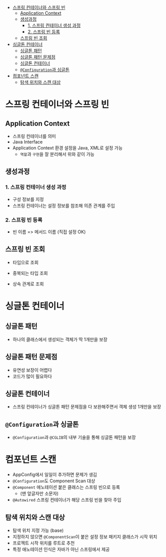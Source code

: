 - [스프링 컨테이너와 스프링 빈](#스프링-컨테이너와-스프링-빈)
  - [Application Context](#application-context)
  - [생성과정](#생성과정)
    - [1. 스프링 컨테이너 생성 과정](#1-스프링-컨테이너-생성-과정)
    - [2. 스프링 빈 등록](#2-스프링-빈-등록)
  - [스프링 빈 조회](#스프링-빈-조회)
- [싱글톤 컨테이너](#싱글톤-컨테이너)
  - [싱글톤 패턴](#싱글톤-패턴)
  - [싱글톤 패턴 문제점](#싱글톤-패턴-문제점)
  - [싱글톤 컨테이너](#싱글톤-컨테이너-1)
  - [`@Configuration`과 싱글톤](#configuration과-싱글톤)
- [컴포넌트 스캔](#컴포넌트-스캔)
  - [탐색 위치와 스캔 대상](#탐색-위치와-스캔-대상)

# 스프링 컨테이너와 스프링 빈

## Application Context

- 스프링 컨테이너를 의미
- Java Interface
- Application Context 환경 설정을 Java, XML로 설정 가능
  - `역할`과 `구현`을 잘 분리해서 위와 같이 가능

## 생성과정

### 1. 스프링 컨테이너 생성 과정

- 구성 정보를 지정
- 스프링 컨테이너는 설정 정보를 참조해 의존 관계를 주입

### 2. 스프링 빈 등록

- 빈 이름 => 메서드 이름 (직접 설정 OK)

## 스프링 빈 조회

- 타입으로 조회
  
- 중복되는 타입 조회
  
- 상속 관계로 조회
  
# 싱글톤 컨테이너

## 싱글톤 패턴

- 하나의 클래스에서 생성되는 객체가 딱 1개만을 보장

## 싱글톤 패턴 문제점

- 유연성 보장이 어렵다
- 코드가 많이 필요하다

## 싱글톤 컨테이너

- 스프링 컨테이너가 싱글톤 패턴 문제점을 다 보완해주면서 객체 생성 1개만을 보장

## `@Configuration`과 싱글톤

- `@Configuration`과 `@CGLIB`의 내부 기술을 통해 싱글톤 패턴을 보장

# 컴포넌트 스캔

- AppConfig에서 일일이 추가하면 문제가 생김
- `@Configuration`도 Component Scan 대상
- `@Component` 애노테이션 붙은 클래스는 스프링 빈으로 등록
  - (맨 앞글자만 소문자)
- `@Autowired` 스프링 컨테이너가 해당 스프링 빈을 찾아 주입

## 탐색 위치와 스캔 대상

- 탐색 위치 지정 가능 (base)
- 지정하지 않으면 `@ComponentScan`이 붙은 설정 정보 패키지 클래스가 시작 위치
- 프로젝트 시작 위치를 루트로 추천
- 특정 애노테이션 인식은 자바가 아닌 스프링에서 제공
